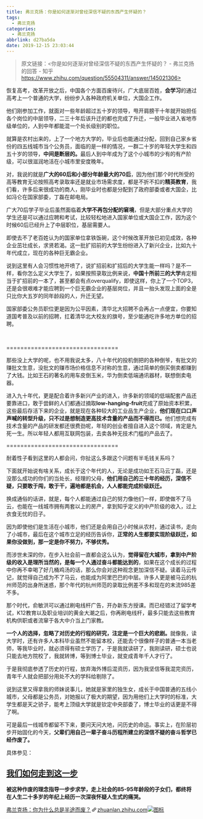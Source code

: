 ```yaml
---
title: 弗兰克扬：你是如何逐渐对曾经深信不疑的东西产生怀疑的？
tags:
  - 弗兰克扬
categories:
  - 弗兰克扬
abbrlink: d27ba5da
date: 2019-12-15 23:03:44
---
```


> 原文链接：<你是如何逐渐对曾经深信不疑的东西产生怀疑的？ - 弗兰克扬的回答 - 知乎
        https://www.zhihu.com/question/55504311/answer/145021306>

<!--more-->

<div class="RichContent-inner"><span class="RichText ztext CopyrightRichText-richText" itemprop="text"><p>恢复高考，改革开放之后，中国各个方面百废待兴，广大底层百姓，<b>会学习</b>的通过高考上一个普通的大学，纷纷步入各种政府机关单位，大国企工作。</p><p>他们刚参加工作，就面对一些年龄超过五十岁的领导，甩开肩膀干十年就开始担任各个岗位的中层领导，二三十年后该升迁的都也完成了升迁，一般毕业进入省地市级单位的，人到中年都能混一个处长级别的职位。</p><p>就算是农村出来的，上了一个地方大学的，毕业后也能通过分配，回到自己家乡省份的四五线城市当个公务员，面临的是一样的情况，一群二十岁的年轻大学生和四五十岁的领导，<b>中间是断层的。</b>最后人到中年成为了这个小城市的少有的有产阶级，可以很滋润地活在小城市里安度晚年。</p><p>对，我说的就是<b>广大的60后和小部分年龄最大的70后</b>，因为他们那个时代所受的高等教育无论按照高考录取率还是就业市场需求度，都是不折不扣的<b>精英教育</b>，我们看，许多后来很成功的商人，刚毕业时也都是分配到了政府部委或者大国企，比如冯仑在国家部委，丁磊在邮电局。</p><p>广大70后学子毕业后虽然面临着<b>大学不再包分配的窘境</b>，但是大部分重点大学的学生还是可以通过应聘和考试，比较轻松地进入国家单位或大国企工作，因为这个时候60后已经升上了中层职位，基层需要人。</p><p>即使去不了老百姓认为的国家单位拿铁饭碗，这个时候改革开放已初见成效，各种企业茁壮成长，求贤若渴。这一批扩招前的大学生纷纷进入了新兴企业，比如九十年代成立，现在的各种巨无霸企业。</p><p>说到这里有人会习惯性地开喷了，说扩招前和扩招后的大学生能一样吗？是不一样，看你怎么定义大学生了，如果按照录取比例来说，<b>中国十所前三的大学</b>肯定相当于扩招前的一本了，甚至都会有点overqualify，即使这样，你上了一个TOP3，还是会很艰难才能应聘到一个巨无霸企业的基层岗位，并且一抬头发现上面的全是只比你大五岁的同年龄段的人，升迁无望。</p><p>国家部委公务员职位更是因为公平因素，清华北大招聘不会再占一点便宜，你要知道国考普及以前的招聘，扛着清华北大校友的旗号，至少能通吃许多地方单位的招聘。</p><p class="ztext-empty-paragraph"><br></p><p>================================</p><p>那些没上大学的呢，也不用我说太多，八十年代的投机倒把的各种倒爷，有批文的赚批文生意，没批文的赚市场价格信息不对称的生意，通过简单的倒买倒卖都赚到了大钱。比如王石的著名的用车皮倒玉米，华为倒卖低端通讯器材，联想倒卖电器。</p><p>进入九十年代，更是配合着许多新兴产业的进入，许多新的领域的低端配套产品还要靠进口，敢于尝鲜的人们都通过摘取<b>low-hanging-fruit</b>完成了原始资本积累，这些最后存活下来的企业，就是现在各种较大的工业品生产企业，<b>他们现在口口声声喊的转型升级，只不过是想制造更高技术含量的产品而不得而已。</b>他们想完成有技术含量的产品的研发都还很费劲呢，年轻的创业者擅自进入这个领域，肯定是九死一生。所以年轻人都用互联网包装，去卖各种无技术门槛的产品去了。</p><p>================================</p><p>耐着性子看到这里的人都会问，你扯这么多跟这个问题有半毛钱关系吗？</p><p>下面就开始说有啥关系，成长于这个年代的人，无论是成功如王石马云丁磊，还是没那么成功的你们的当处长，经理的父母，<b>他们用自己的三十年的经历，深信不疑，只要敢于闯，敢于干，遍地都是机会，人人都能完成阶级跃迁。</b></p><p>换成通俗的话讲，就是，每个人都能通过自己的努力像他们一样，即使做不了马云，也能在一线城市拥有两套以上的房产，拿到知乎定义的中产阶级的收入，过上衣食无忧的日子。</p><p>因为即使他们是生活在小城市，他们还是会用自己小时候从农村，通过读书，走向了小城市，最后在这个城市立足的经历告诉你，<b>正常的人生都要实现阶级跃迁，如果你没做到，那一定是你不努力，不够优秀。</b></p><p>而涉世未深的你，在步入社会前一直都会这么认为，<b>觉得留在大城市，拿到中产阶级的收入是理所当然的，是每一个人通过奋斗都能达到的</b>，如果在这个成长的过程中你再不幸喝了好几桶鸡汤的话，那么你会对这种观念更加深信不疑。读着马云传记，就觉得自己成为不了马云，也能成为阿里巴巴的中层。许多人更是被马云的杭州师范的出身所迷惑，那个年代的杭州师范的录取比例差不多和现在的末流985差不多。</p><p>那个时代，俞敏洪可以通过刷电线杆广告，开办新东方授课。而已经错过了留学考试，K12教育以及职业培训的黄金大潮之后，你再刷电线杆，最多只能去这些教育机构供职或者流窜于各大中介当上门家教。</p><p><b>一个人的选择，忽略了对历史的行程的研究，注定是一个巨大的悲剧。</b>就像我，读大学时，还有许多人本科毕业虽然不能留本校，还能去个很像样子的普通一本当老师，等我毕业时，就必须得有硕士学历了，于是我就读研了，我刚读研，硕士也说只能去地方院校了，我就转博，等到博士毕业，就变成青年千人才行了。</p><p>于是我彻底参透了历史的行程，放弃海外博后混资历，因为我坚信等我混完资历，青年千人就会把部分用处不大的学科给剔除了。</p><p>说到这里又得拿我的师妹说事儿，她就是家里的独生女，成长于中国普通的五线小城市，父母都是公务员，对她报以了极大的期望，因为用他们上大学时的标准，大学生都是天之骄子，能考上顶级大学就是钦定中央部委了，博士毕业的话更是不得了啊。</p><p>可是最后一线城市都留不下来，要问天问大地，问历史的命运。事实上，在阶层初步开始固化的今天，<b>父辈们用自己一辈子奋斗历程所建立的深信不疑的奋斗哲学已经作废了。</b></p><p>具体参见： </p><h2><a href="https://zhuanlan.zhihu.com/p/24751487" class="internal">我们如何走到这一步</a></h2><p><b>被这种作废的理念指导一步步求学，走上社会的85-95年龄段的子女们，都终将在人生二十多岁的年纪上经历一次深夜怀疑人生式的痛哭。</b></p><a target="_blank" href="https://zhuanlan.zhihu.com/p/61728941" data-draft-node="block" data-draft-type="link-card" data-image="https://pic4.zhimg.com/v2-16f28a03c465ac17b5c89be86d850b93_180x120.jpg" data-image-width="949" data-image-height="355" class="LinkCard LinkCard--hasImage"><span class="LinkCard-backdrop" style="background-image:url(https://pic4.zhimg.com/v2-16f28a03c465ac17b5c89be86d850b93_180x120.jpg)"></span><span class="LinkCard-content"><span class="LinkCard-text"><span class="LinkCard-title" data-text="true">弗兰克扬：你为什么总是半途而废？</span><span class="LinkCard-meta"><span style="display:inline-flex;align-items:center">​<svg class="Zi Zi--InsertLink" fill="currentColor" viewBox="0 0 24 24" width="17" height="17"><path d="M6.77 17.23c-.905-.904-.94-2.333-.08-3.193l3.059-3.06-1.192-1.19-3.059 3.058c-1.489 1.489-1.427 3.954.138 5.519s4.03 1.627 5.519.138l3.059-3.059-1.192-1.192-3.059 3.06c-.86.86-2.289.824-3.193-.08zm3.016-8.673l1.192 1.192 3.059-3.06c.86-.86 2.289-.824 3.193.08.905.905.94 2.334.08 3.194l-3.059 3.06 1.192 1.19 3.059-3.058c1.489-1.489 1.427-3.954-.138-5.519s-4.03-1.627-5.519-.138L9.786 8.557zm-1.023 6.68c.33.33.863.343 1.177.029l5.34-5.34c.314-.314.3-.846-.03-1.176-.33-.33-.862-.344-1.176-.03l-5.34 5.34c-.314.314-.3.846.03 1.177z" fill-rule="evenodd"></path></svg></span>zhuanlan.zhihu.com</span></span><span class="LinkCard-imageCell"><img class="LinkCard-image LinkCard-image--horizontal" alt="图标" src="https://pic4.zhimg.com/v2-16f28a03c465ac17b5c89be86d850b93_180x120.jpg"></span></span></a><p></p></span></div>